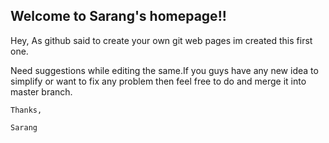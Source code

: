 ## Welcome to Sarang's homepage!!

Hey,
    As github said to create your own git web pages im created this first one.
    
   Need suggestions while editing the same.If you guys have any new idea to simplify or want to fix any problem then feel free to do and merge it into master branch.
    
    
    Thanks,
    
    Sarang
